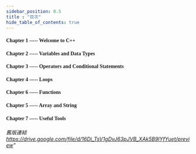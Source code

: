 ```yaml
---
sidebar_position: 0.5
title : "目次"
hide_table_of_contents: true
---
```


#### <font face="Quattrocento Sans">Chapter 1 ----- Welcome to C++ </font>

#### <font face="Quattrocento Sans">Chapter 2 ----- Variables and Data Types</font>

#### <font face="Quattrocento Sans">Chapter 3 ----- Operators and Conditional Statements</font>

#### <font face="Quattrocento Sans">Chapter 4 ----- Loops</font>

#### <font face="Quattrocento Sans">Chapter 6 ----- Functions</font>

#### <font face="Quattrocento Sans">Chapter 5 ----- Array and String</font>

#### <font face="Quattrocento Sans">Chapter 7 ----- Useful Tools</font>

###### 舊版連結 https://drive.google.com/file/d/16Di_TsV1gDvJ63pJVB_XAk5B9lYfYuet/preview"

